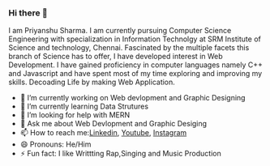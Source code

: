 ### Hi there 👋


I am Priyanshu Sharma. I am currently pursuing Computer Science Engineering with specialization in Information Technolgy at SRM Institute of Science and technology, Chennai.
Fascinated by the multiple facets this branch of Science has to offer, I have developed interest in Web Development. I have gained proficiency in computer languages namely C++ and Javascript and have spent most of my time exploring and improving my skills. Decoading Life by making Web Application.



- 🔭 I’m currently working on Web devlopment and Graphic Designing
- 🌱 I’m currently learning Data Strutures
- 🤔 I’m looking for help with MERN 
- 💬 Ask me about Web Devlopment and Graphic Desiging 
- 📫 How to reach me:[Linkedin](https://www.linkedin.com/in/priyanshu-sharma-52167218b), [Youtube](https://www.youtube.com/channel/UC-itGzGNY7Ciajja0H-N87w), [Instagram](https://www.instagram.com/sharmaji_ka_beta4790) 
- 😄 Pronouns: He/Him
- ⚡ Fun fact: I like Writtting Rap,Singing and Music Production  

